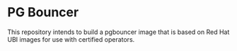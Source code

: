 # PG Bouncer
This repository intends to build a pgbouncer image that is based on Red Hat UBI images for use with certified operators.
